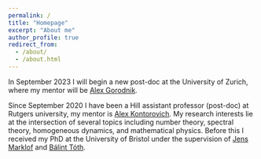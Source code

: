 ```yaml
---
permalink: /
title: "Homepage"
excerpt: "About me"
author_profile: true
redirect_from: 
  - /about/
  - /about.html
---
```


In September 2023 I will begin a new post-doc at the University of Zurich, where my mentor will be [Alex Gorodnik](https://www.math.uzh.ch/gorodnik/).

Since September 2020 I have been a Hill assistant professor (post-doc) at Rutgers university, my mentor is [Alex Kontorovich](https://sites.math.rutgers.edu/~alexk/). My research interests lie at the intersection of several topics including number theory, spectral theory, homogeneous dynamics, and mathematical physics. Before this I received my PhD at the University of Bristol under the supervision of [Jens Marklof](https://people.maths.bris.ac.uk/~majm/home.html) and [Bálint Tóth](https://sites.google.com/view/balint-toth-math/home). 


